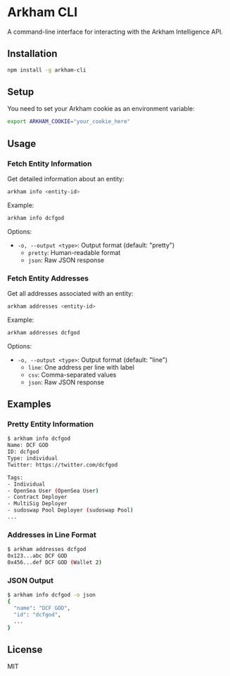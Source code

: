 # Arkham CLI

A command-line interface for interacting with the Arkham Intelligence API.

## Installation

```bash
npm install -g arkham-cli
```

## Setup

You need to set your Arkham cookie as an environment variable:

```bash
export ARKHAM_COOKIE="your_cookie_here"
```

## Usage

### Fetch Entity Information

Get detailed information about an entity:

```bash
arkham info <entity-id>
```

Example:
```bash
arkham info dcfgod
```

Options:
- `-o, --output <type>`: Output format (default: "pretty")
  - `pretty`: Human-readable format
  - `json`: Raw JSON response

### Fetch Entity Addresses

Get all addresses associated with an entity:

```bash
arkham addresses <entity-id>
```

Example:
```bash
arkham addresses dcfgod
```

Options:
- `-o, --output <type>`: Output format (default: "line")
  - `line`: One address per line with label
  - `csv`: Comma-separated values
  - `json`: Raw JSON response

## Examples

### Pretty Entity Information
```bash
$ arkham info dcfgod
Name: DCF GOD
ID: dcfgod
Type: individual
Twitter: https://twitter.com/dcfgod

Tags:
- Individual
- OpenSea User (OpenSea User)
- Contract Deployer
- MultiSig Deployer
- sudoswap Pool Deployer (sudoswap Pool)
...
```

### Addresses in Line Format
```bash
$ arkham addresses dcfgod
0x123...abc DCF GOD
0x456...def DCF GOD (Wallet 2)
```

### JSON Output
```bash
$ arkham info dcfgod -o json
{
  "name": "DCF GOD",
  "id": "dcfgod",
  ...
}
```

## License

MIT 